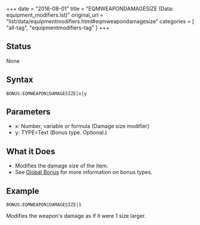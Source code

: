 +++
date = "2016-08-01"
title = "EQMWEAPONDAMAGESIZE (Data: equipment_modifiers.lst)"
original_url = "list/data/equipmentmodifiers.html#eqmweapondamagesize"
categories = [ "all-tag", "equipmentmodifiers-tag" ]
+++

## Status

None

## Syntax

`BONUS:EQMWEAPON|DAMAGESIZE|x|y`

## Parameters

-   x: Number, variable or formula (Damage
    size modifier)
-   y: TYPE=Text (Bonus type. Optional.)



What it Does
------------

-   Modifies the damage size of the item.
-   See [Global Bonus](/list/global/bonus.html) for more information on
    bonus types.

Example
-------

`BONUS:EQMWEAPON|DAMAGESIZE|1`

Modifies the weapon's damage as if it were 1 size larger.

